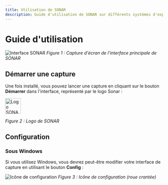 ```yaml
---
title: Utilisation de SONAR
description: Guide d'utilisation de SONAR sur différents systèmes d'exploitation.
---
```


# Guide d'utilisation

![Interface SONAR](/doc/assets/sonar.png)
*Figure 1 : Capture d'écran de l'interface principale de SONAR*

## Démarrer une capture

Une fois installé, vous pouvez lancer une capture en cliquant sur le bouton **Démarrer** dans l'interface, représenté par le logo Sonar :

<img src="/doc/assets/logo_sonar.png" alt="Logo SONAR" style="width: 50px; height: auto;" />

*Figure 2 : Logo de SONAR*

## Configuration

### Sous Windows

Si vous utilisez Windows, vous devrez peut-être modifier votre interface de capture en utilisant le bouton **Config** :

![Icône de configuration](/doc/assets/mdi--gear.png)
*Figure 3 : Icône de configuration (roue crantée)*